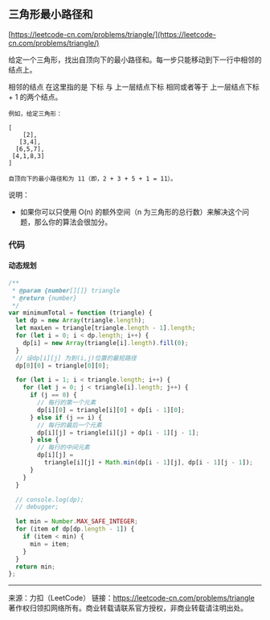 ## 三角形最小路径和

[https://leetcode-cn.com/problems/triangle/](https://leetcode-cn.com/problems/triangle/)



给定一个三角形，找出自顶向下的最小路径和。每一步只能移动到下一行中相邻的结点上。

相邻的结点 在这里指的是 下标 与 上一层结点下标 相同或者等于 上一层结点下标 + 1 的两个结点。

 ```
例如，给定三角形：

[
     [2],
    [3,4],
   [6,5,7],
  [4,1,8,3]
]

自顶向下的最小路径和为 11（即，2 + 3 + 5 + 1 = 11）。
 ```

说明：

* 如果你可以只使用 O(n) 的额外空间（n 为三角形的总行数）来解决这个问题，那么你的算法会很加分。









### 代码





#### 动态规划



```js
/**
 * @param {number[][]} triangle
 * @return {number}
 */
var minimumTotal = function (triangle) {
  let dp = new Array(triangle.length);
  let maxLen = triangle[triangle.length - 1].length;
  for (let i = 0; i < dp.length; i++) {
    dp[i] = new Array(triangle[i].length).fill(0);
  }
  // 设dp[i][j] 为到(i,j)位置的最短路径
  dp[0][0] = triangle[0][0];

  for (let i = 1; i < triangle.length; i++) {
    for (let j = 0; j < triangle[i].length; j++) {
      if (j == 0) {
        // 每行的第一个元素
        dp[i][0] = triangle[i][0] + dp[i - 1][0];
      } else if (j == i) {
        // 每行的最后一个元素
        dp[i][j] = triangle[i][j] + dp[i - 1][j - 1];
      } else {
        // 每行的中间元素
        dp[i][j] =
          triangle[i][j] + Math.min(dp[i - 1][j], dp[i - 1][j - 1]);
      }
    }
  }

  // console.log(dp);
  // debugger;

  let min = Number.MAX_SAFE_INTEGER;
  for (item of dp[dp.length - 1]) {
    if (item < min) {
      min = item;
    }
  }
  return min;
};
```











---

来源：力扣（LeetCode）
链接：https://leetcode-cn.com/problems/triangle
著作权归领扣网络所有。商业转载请联系官方授权，非商业转载请注明出处。

